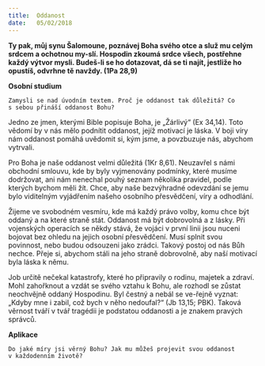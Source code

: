 ```yaml
---
title:  Oddanost 
date:   05/02/2018
---
```


**Ty pak, můj synu Šalomoune, poznávej Boha svého otce a služ mu celým srdcem a ochotnou my-slí. Hospodin zkoumá srdce všech, postřehne každý výtvor mysli. Budeš-li se ho dotazovat, dá se ti najít, jestliže ho opustíš, odvrhne tě navždy. (1Pa 28,9)** 

**Osobní studium** 

`Zamysli se nad úvodním textem. Proč je oddanost tak důležitá? Co s sebou přináší oddanost Bohu?` 

Jedno ze jmen, kterými Bible popisuje Boha, je „Žárlivý“ (Ex 34,14). Toto vědomí by v nás mělo podnítit oddanost, jejíž motivací je láska. V boji víry nám oddanost pomáhá uvědomit si, kým jsme, a povzbuzuje nás, abychom vytrvali. 

Pro Boha je naše oddanost velmi důležitá (1Kr 8,61). Neuzavřel s námi obchodní smlouvu, kde by byly vyjmenovány podmínky, které musíme dodržovat, ani nám nenechal pouhý seznam několika pravidel, podle kterých bychom měli žít. Chce, aby naše bezvýhradné odevzdání se jemu bylo viditelným vyjádřením našeho osobního přesvědčení, víry a odhodlání. 

Žijeme ve svobodném vesmíru, kde má každý právo volby, komu chce být oddaný a na které straně stát. Oddanost má být dobrovolná a z lásky. Při vojenských operacích se někdy stává, že vojáci v první linii jsou nuceni bojovat bez ohledu na jejich osobní přesvědčení. Musí splnit svou povinnost, nebo budou odsouzeni jako zrádci. Takový postoj od nás Bůh nechce. Přeje si, abychom stáli na jeho straně dobrovolně, aby naší motivací byla láska k němu. 

Job určitě nečekal katastrofy, které ho připravily o rodinu, majetek a zdraví. Mohl zahořknout a vzdát se svého vztahu k Bohu, ale rozhodl se zůstat neochvějně oddaný Hospodinu. Byl čestný a nebál se ve-řejně vyznat: „Kdyby mne i zabil, což bych v něho nedoufal?“ (Jb 13,15; PBK). Taková věrnost tváří v tvář tragédii je podstatou oddanosti a je znakem pravých správců. 

**Aplikace** 

`Do jaké míry jsi věrný Bohu? Jak mu můžeš projevit svou oddanost v každodenním životě?`